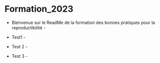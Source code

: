 # Formation_2023

- Bienvenue sur le ReadMe de la formation des bonnes pratiques pour la reproductibilité - 

- Test1 -

- Test 2 -
- Test 3 - 
